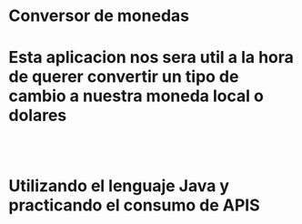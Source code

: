 <h1>Conversor de monedas<h1>
<p>Esta aplicacion nos sera util a la hora de querer convertir un tipo de cambio a nuestra moneda local o dolares</p>
<br>
<p>Utilizando el lenguaje Java y practicando el consumo de APIS</p>
